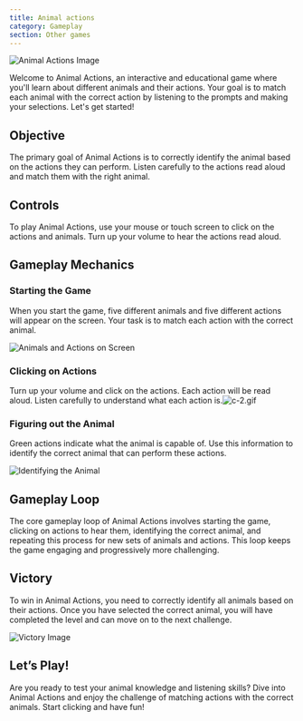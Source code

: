 ```yaml
---
title: Animal actions
category: Gameplay
section: Other games
---
```

![Animal Actions Image](https://help.studycat.com/hc/article_attachments/34882188453017)

Welcome to Animal Actions, an interactive and educational game where you'll learn about different animals and their actions. Your goal is to match each animal with the correct action by listening to the prompts and making your selections. Let's get started!

Objective
---------

The primary goal of Animal Actions is to correctly identify the animal based on the actions they can perform. Listen carefully to the actions read aloud and match them with the right animal.

Controls
--------

To play Animal Actions, use your mouse or touch screen to click on the actions and animals. Turn up your volume to hear the actions read aloud.

Gameplay Mechanics
------------------

### Starting the Game

When you start the game, five different animals and five different actions will appear on the screen. Your task is to match each action with the correct animal.

![Animals and Actions on Screen](https://help.studycat.com/hc/article_attachments/34882188453017)

### Clicking on Actions

Turn up your volume and click on the actions. Each action will be read aloud. Listen carefully to understand what each action is.![c-2.gif](https://help.studycat.com/hc/article_attachments/35127586834841)

### Figuring out the Animal

Green actions indicate what the animal is capable of. Use this information to identify the correct animal that can perform these actions.

![Identifying the Animal](https://help.studycat.com/hc/article_attachments/34882188459545)

Gameplay Loop
-------------

The core gameplay loop of Animal Actions involves starting the game, clicking on actions to hear them, identifying the correct animal, and repeating this process for new sets of animals and actions. This loop keeps the game engaging and progressively more challenging.

Victory
-------

To win in Animal Actions, you need to correctly identify all animals based on their actions. Once you have selected the correct animal, you will have completed the level and can move on to the next challenge.

![Victory Image](https://help.studycat.com/hc/article_attachments/34882155516441)

Let’s Play!
-----------

Are you ready to test your animal knowledge and listening skills? Dive into Animal Actions and enjoy the challenge of matching actions with the correct animals. Start clicking and have fun!
